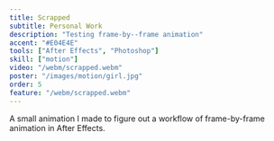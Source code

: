 ```yaml
---
title: Scrapped
subtitle: Personal Work
description: "Testing frame-by--frame animation"
accent: "#E04E4E"
tools: ["After Effects", "Photoshop"]
skill: ["motion"]
video: "/webm/scrapped.webm"
poster: "/images/motion/girl.jpg"
order: 5
feature: "/webm/scrapped.webm"
---
```


A small animation I made to figure out a workflow of frame-by-frame animation in After Effects.
